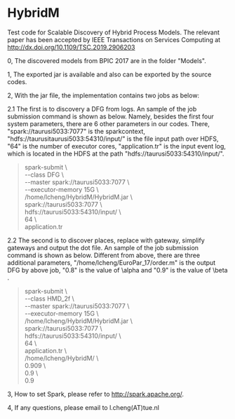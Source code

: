 # HybridM
Test code for Scalable Discovery of Hybrid Process Models. The relevant paper has been accepted by IEEE Transactions on Services Computing at http://dx.doi.org/10.1109/TSC.2019.2906203

0, The discovered models from BPIC 2017 are in the folder "Models".

1, The exported jar is available and also can be exported by the source codes.

2, With the jar file, the implementation contains two jobs as below:

2.1 The first is to discovery a DFG from logs. An sample of the job submission command is shown as below. Namely, besides the first four system parameters, there are 6 other parameters in our codes. There, "spark://taurusi5033:7077" is the sparkcontext, "hdfs://taurusitaurusi5033:54310/input/" is the file input path over HDFS, "64" is the number of executor cores, "application.tr" is the input event log, which is located in the HDFS at the path "hdfs://taurusi5033:54310/input/".

> spark-submit \ <br/>
  --class DFG \ <br/>
  --master spark://taurusi5033:7077 \ <br/>
  --executor-memory 15G \ <br/>
  /home/lcheng/HybridM/HybridM.jar \ <br/>
  spark://taurusi5033:7077 \ <br/>
  hdfs://taurusi5033:54310/input/ \ <br/>
  64 \ <br/>
  application.tr <br/>

2.2 The second is to discover places, replace with gateway, simplify gateways and output the dot file. An sample of the job submission command is shown as below. Different from above, there are three additional parameters, "/home/lcheng/EuroPar_17/order.m" is the output DFG by above job, "0.8" is the value of \alpha and "0.9" is the value of \beta .

> spark-submit \ <br/>
  --class HMD_2f \ <br/>
  --master spark://taurusi5033:7077 \ <br/>
  --executor-memory 15G \ <br/>
  /home/lcheng/HybridM/HybridM.jar \ <br/>
  spark://taurusi5033:7077 \ <br/>
  hdfs://taurusi5033:54310/input/ \ <br/>
  64 \ <br/>
  application.tr \ <br/>
  /home/lcheng/HybridM/ \ <br/>
  0.909 \ <br/>
  0.9 \ <br/>
  0.9 <br/>
  
  
3, How to set Spark, please refer to http://spark.apache.org/.

4, If any questions, please email to l.cheng(AT)tue.nl
